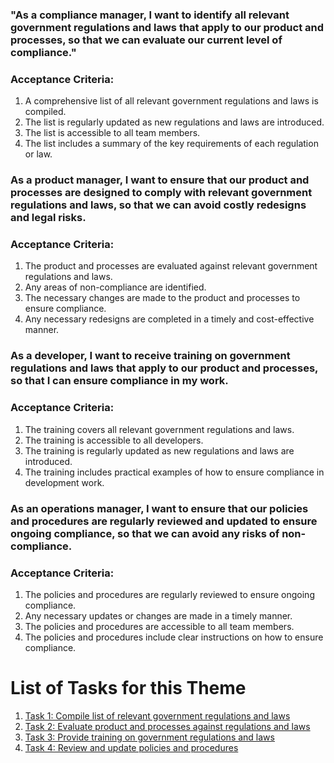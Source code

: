 ### "As a compliance manager, I want to identify all relevant government regulations and laws that apply to our product and processes, so that we can evaluate our current level of compliance."

### Acceptance Criteria:

1. A comprehensive list of all relevant government regulations and laws is compiled.
2. The list is regularly updated as new regulations and laws are introduced.
3. The list is accessible to all team members.
4. The list includes a summary of the key requirements of each regulation or law.

### As a product manager, I want to ensure that our product and processes are designed to comply with relevant government regulations and laws, so that we can avoid costly redesigns and legal risks.

### Acceptance Criteria:

1. The product and processes are evaluated against relevant government regulations and laws.
2. Any areas of non-compliance are identified.
3. The necessary changes are made to the product and processes to ensure compliance.
4. Any necessary redesigns are completed in a timely and cost-effective manner.

### As a developer, I want to receive training on government regulations and laws that apply to our product and processes, so that I can ensure compliance in my work.

### Acceptance Criteria:

1. The training covers all relevant government regulations and laws.
2. The training is accessible to all developers.
3. The training is regularly updated as new regulations and laws are introduced.
4. The training includes practical examples of how to ensure compliance in development work.

### As an operations manager, I want to ensure that our policies and procedures are regularly reviewed and updated to ensure ongoing compliance, so that we can avoid any risks of non-compliance.

### Acceptance Criteria:

1. The policies and procedures are regularly reviewed to ensure ongoing compliance.
2. Any necessary updates or changes are made in a timely manner.
3. The policies and procedures are accessible to all team members.
4. The policies and procedures include clear instructions on how to ensure compliance.

# List of Tasks for this Theme 
1. [Task 1: Compile list of relevant government regulations and laws](/documentation/templates/theme/initiatives/epics/stories/tasks/task_template_2.md)
2. [Task 2: Evaluate product and processes against regulations and laws](/documentation/templates/theme/initiatives/epics/stories/tasks/task_template_2.md)
3. [Task 3: Provide training on government regulations and laws](/documentation/templates/theme/initiatives/epics/stories/tasks/task_template_2.md)
4. [Task 4: Review and update policies and procedures](/documentation/templates/theme/initiatives/epics/stories/tasks/task_template_2.md)